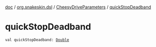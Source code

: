 [doc](../../index.md) / [org.snakeskin.dsl](../index.md) / [CheesyDriveParameters](index.md) / [quickStopDeadband](./quick-stop-deadband.md)

# quickStopDeadband

`val quickStopDeadband: `[`Double`](https://kotlinlang.org/api/latest/jvm/stdlib/kotlin/-double/index.html)
